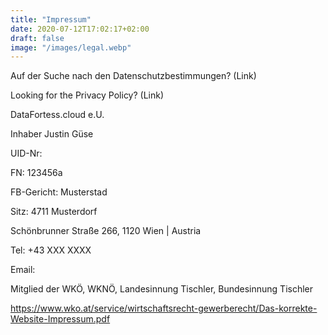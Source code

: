 ```yaml
---
title: "Impressum"
date: 2020-07-12T17:02:17+02:00
draft: false
image: "/images/legal.webp"
---
```

Auf der Suche nach den Datenschutzbestimmungen? (Link)

Looking for the Privacy Policy? (Link)



DataFortess.cloud e.U.

Inhaber Justin Güse

UID-Nr:

FN: 123456a

FB-Gericht: Musterstad

Sitz: 4711 Musterdorf

Schönbrunner Straße 266, 1120 Wien | Austria

Tel: +43 XXX XXXX

Email:



Mitglied der WKÖ, WKNÖ, Landesinnung Tischler, Bundesinnung Tischler



https://www.wko.at/service/wirtschaftsrecht-gewerberecht/Das-korrekte-Website-Impressum.pdf
